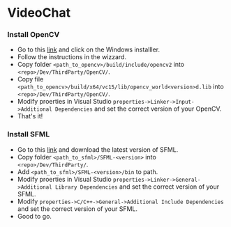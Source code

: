 # VideoChat

### Install OpenCV
* Go to this [link](https://opencv.org/releases/) and click on the Windows installler.
* Follow the instructions in the wizzard.
* Copy folder `<path_to_opencv>/build/include/opencv2` into `<repo>/Dev/ThirdParty/OpenCV/`.
* Copy file `<path_to_opencv>/build/x64/vc15/lib/opencv_world<version>d.lib` into `<repo>/Dev/ThirdParty/OpenCV/`.
* Modify proerties in Visual Studio `properties->Linker->Input->Additional Dependencies` and set the correct version of your OpenCV.
* That's it!

### Install SFML
* Go to this [link](https://www.sfml-dev.org/download.php) and download the latest version of SFML.
* Copy folder `<path_to_sfml>/SFML-<version>` into `<repo>/Dev/ThirdParty/`.
* Add `<path_to_sfml>/SFML-<version>/bin` to path.
* Modify proerties in Visual Studio `properties->Linker->General->Additional Library Dependencies` and set the correct version of your SFML.
* Modify `properties->C/C++->General->Additional Include Dependencies` and set the correct version of your SFML.
* Good to go.

